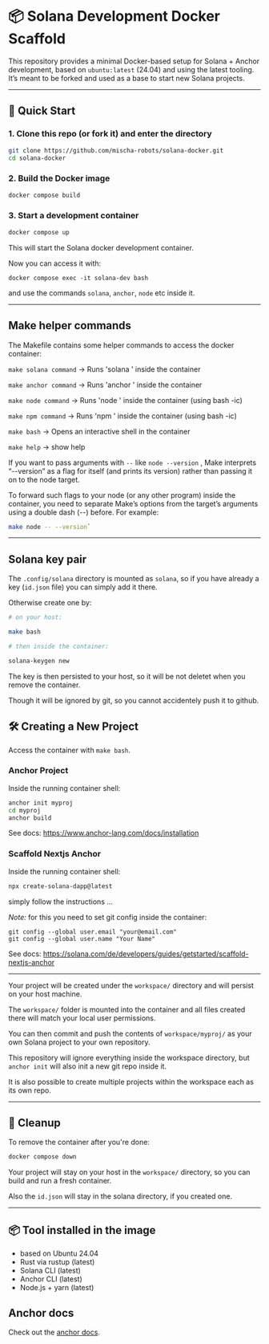 # 📦 Solana Development Docker Scaffold

This repository provides a minimal Docker-based setup for Solana + Anchor development, based on `ubuntu:latest` (24.04) and using the latest tooling. It’s meant to be forked and used as a base to start new Solana projects.

---

## 🚀 Quick Start

### 1. Clone this repo (or fork it) and enter the directory

```bash
git clone https://github.com/mischa-robots/solana-docker.git
cd solana-docker
```

### 2. Build the Docker image

```bash
docker compose build
```

### 3. Start a development container

```bash
docker compose up
```

This will start the Solana docker development container.

Now you can access it with:

```
docker compose exec -it solana-dev bash
```

and use the commands `solana`, `anchor`, `node` etc inside it.


---

## Make helper commands

The Makefile contains some helper commands to access the docker container:

`make solana command` -> Runs 'solana <command>' inside the container

`make anchor command` -> Runs 'anchor <command>' inside the container

`make node command` -> Runs 'node <command>' inside the container (using bash -ic)

`make npm command` -> Runs 'npm <command>' inside the container (using bash -ic)

`make bash` -> Opens an interactive shell in the container

`make help` -> show help


If you want to pass arguments with `--` like `node --version` , Make interprets “--version” as a flag for itself (and prints its version) rather than passing it on to the node target.

To forward such flags to your node (or any other program) inside the container, you need to separate Make’s options from the target’s arguments using a double dash (--) before. For example:

```bash
make node -- --version`
```


---

## Solana key pair

The `.config/solana` directory is mounted as `solana`, so if you have already a key (`id.json` file) you can simply add it there.

Otherwise create one by:

```bash
# on your host:

make bash

# then inside the container:

solana-keygen new
```

The key is then persisted to your host, so it will be not deletet when you remove the container.

Though it will be ignored by git, so you cannot accidentely push it to github.


## 🛠 Creating a New Project

Access the container with `make bash`.

### Anchor Project

Inside the running container shell:

```bash
anchor init myproj
cd myproj
anchor build
```

See docs: https://www.anchor-lang.com/docs/installation

### Scaffold Nextjs Anchor

Inside the running container shell:

```bash
npx create-solana-dapp@latest
```

simply follow the instructions ...

_Note:_ for this you need to set git config inside the container:

```
git config --global user.email "your@email.com"
git config --global user.name "Your Name"
```


See docs: https://solana.com/de/developers/guides/getstarted/scaffold-nextjs-anchor


---

Your project will be created under the `workspace/` directory and will persist on your host machine.

The `workspace/` folder is mounted into the container and all files created there will match your local user permissions.

You can then commit and push the contents of `workspace/myproj/` as your own Solana project to your own repository.

This repository will ignore everything inside the workspace directory, but `anchor init` will also init a new git repo inside it.

It is also possible to create multiple projects within the workspace each as its own repo.

---

## 🧹 Cleanup

To remove the container after you're done:

```bash
docker compose down
```

Your project will stay on your host in the `workspace/` directory, so you can build and run a fresh container.

Also the `id.json` will stay in the solana directory, if you created one.

---

## 📦 Tool installed in the image

- based on Ubuntu 24.04
- Rust via rustup (latest)
- Solana CLI (latest)
- Anchor CLI (latest)
- Node.js + yarn (latest)

## Anchor docs

Check out the [anchor docs](https://www.anchor-lang.com/docs/).
